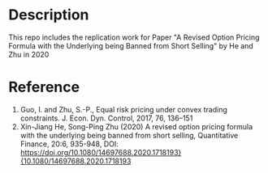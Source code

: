 # Description
This repo includes the replication work for Paper "A Revised Option Pricing Formula with the Underlying being Banned from Short Selling" by He and Zhu in 2020

# Reference
1. Guo, I. and Zhu, S.-P., Equal risk pricing under convex trading constraints. J. Econ. Dyn. Control, 2017, 76, 136–151
2. Xin-Jiang He, Song-Ping Zhu (2020) A revised option pricing formula with the underlying being banned from short selling, Quantitative Finance, 20:6, 935-948, DOI: https://doi.org/10.1080/14697688.2020.1718193}{10.1080/14697688.2020.1718193
